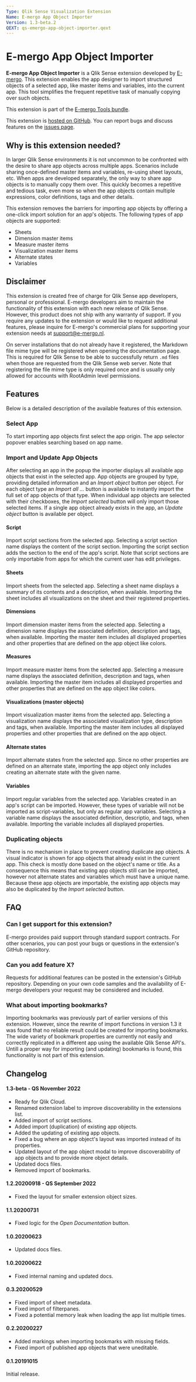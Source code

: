```yaml
---
Type: Qlik Sense Visualization Extension
Name: E-mergo App Object Importer
Version: 1.3-beta.2
QEXT: qs-emergo-app-object-importer.qext
---
```


# E-mergo App Object Importer

**E-mergo App Object Importer** is a Qlik Sense extension developed by [E-mergo](https://www.e-mergo.nl). This extension enables the app designer to import structured objects of a selected app, like master items and variables, into the current app. This tool simplifies the frequent repetitive task of manually copying over such objects.

This extension is part of the [E-mergo Tools bundle](https://www.e-mergo.nl/e-mergo-tools-bundle/?utm_medium=download&utm_source=tools_bundle&utm_campaign=E-mergo_Extension&utm_term=toolsbundle&utm_content=sitelink).

This extension is [hosted on GitHub](https://github.com/e-mergo/qs-emergo-app-object-importer). You can report bugs and discuss features on the [issues page](https://github.com/e-mergo/qs-emergo-app-object-importer/issues).

## Why is this extension needed?
In larger Qlik Sense environments it is not uncommon to be confronted with the desire to share app objects across multiple apps. Scenarios include sharing once-defined master items and variables, re-using sheet layouts, etc. When apps are developed separately, the only way to share app objects is to manually copy them over. This quickly becomes a repetitive and tedious task, even more so when the app objects contain multiple expressions, color definitions, tags and other details.

This extension removes the barriers for importing app objects by offering a one-click import solution for an app's objects. The following types of app objects are supported:
- Sheets
- Dimension master items
- Measure master items
- Visualization master items
- Alternate states
- Variables

## Disclaimer
This extension is created free of charge for Qlik Sense app developers, personal or professional. E-mergo developers aim to maintain the functionality of this extension with each new release of Qlik Sense. However, this product does not ship with any warranty of support. If you require any updates to the extension or would like to request additional features, please inquire for E-mergo's commercial plans for supporting your extension needs at support@e-mergo.nl.

On server installations that do not already have it registered, the Markdown file mime type will be registered when opening the documentation page. This is required for Qlik Sense to be able to successfully return `.md` files when those are requested from the Qlik Sense web server. Note that registering the file mime type is only required once and is usually only allowed for accounts with RootAdmin level permissions.

## Features
Below is a detailed description of the available features of this extension.

### Select App
To start importing app objects first select the app origin. The app selector popover enables searching based on app name.

### Import and Update App Objects
After selecting an app in the popup the importer displays all available app objects that exist in the selected app. App objects are grouped by type, providing detailed information and an *Import object* button per object. For each object type an *Import all ...* button is available to instantly import the full set of app objects of that type. When individual app objects are selected with their checkboxes, the *Import selected* button will only import those selected items. If a single app object already exists in the app, an *Update object* button is available per object.

#### Script
Import script sections from the selected app. Selecting a script section name displays the content of the script section. Importing the script section adds the section to the end of the app's script. Note that script sections are only importable from apps for which the current user has edit privileges.

#### Sheets
Import sheets from the selected app. Selecting a sheet name displays a summary of its contents and a description, when available. Importing the sheet includes all visualizations on the sheet and their registered properties.

#### Dimensions
Import dimension master items from the selected app. Selecting a dimension name displays the associated definition, description and tags, when available. Importing the master item includes all displayed properties and other properties that are defined on the app object like colors.

#### Measures
Import measure master items from the selected app. Selecting a measure name displays the associated definition, description and tags, when available. Importing the master item includes all displayed properties and other properties that are defined on the app object like colors.

#### Visualizations (master objects)
Import visualization master items from the selected app. Selecting a visualization name displays the associated visualization type, description and tags, when available. Importing the master item includes all displayed properties and other properties that are defined on the app object.

#### Alternate states
Import alternate states from the selected app. Since no other properties are defined on an alternate state, importing the app object only includes creating an alternate state with the given name.

#### Variables
Import regular variables from the selected app. Variables created in an app's script can be imported. However, these types of variable will not be imported as script-variables, but only as regular app variables. Selecting a variable name displays the associated definition, descriptio, and tags, when available. Importing the variable includes all displayed properties.

### Duplicating objects
There is no mechanism in place to prevent creating duplicate app objects. A visual indicator is shown for app objects that already exist in the current app. This check is mostly done based on the object's name or title. As a consequence this means that existing app objects still can be imported, however not alternate states and variables which must have a unique name. Because these app objects are importable, the existing app objects may also be duplicated by the *Import selected* button.

## FAQ

### Can I get support for this extension?
E-mergo provides paid support through standard support contracts. For other scenarios, you can post your bugs or questions in the extension's GitHub repository.

### Can you add feature X?
Requests for additional features can be posted in the extension's GitHub repository. Depending on your own code samples and the availability of E-mergo developers your request may be considered and included.

### What about importing bookmarks?
Importing bookmarks was previously part of earlier versions of this extension. However, since the rewrite of import functions in version 1.3 it was found that no reliable result could be created for importing bookmarks. The wide variety of bookmark properties are currently not easily and correctlly replicated in a different app using the available Qlik Sense API's. Untill a proper way for importing (and updating) bookmarks is found, this functionality is not part of this extension.

## Changelog

#### 1.3-beta - QS November 2022
- Ready for Qlik Cloud.
- Renamed extension label to improve discoverability in the extensions list.
- Added import of script sections.
- Added import (duplication) of existing app objects.
- Added the updating of existing app objects.
- Fixed a bug where an app object's layout was imported instead of its properties.
- Updated layout of the app object modal to improve discoverability of app objects and to provide more object details.
- Updated docs files.
- Removed import of bookmarks.

#### 1.2.20200918 - QS September 2022
- Fixed the layout for smaller extension object sizes.

#### 1.1.20200731
- Fixed logic for the _Open Documentation_ button.

#### 1.0.20200623
- Updated docs files.

#### 1.0.20200622
- Fixed internal naming and updated docs.

#### 0.3.20200529
- Fixed import of sheet metadata.
- Fixed import of filterpanes.
- Fixed a potential memory leak when loading the app list multiple times.

#### 0.2.20200227
- Added markings when importing bookmarks with missing fields.
- Fixed import of published app objects that were uneditable.

#### 0.1.20191015
Initial release.
